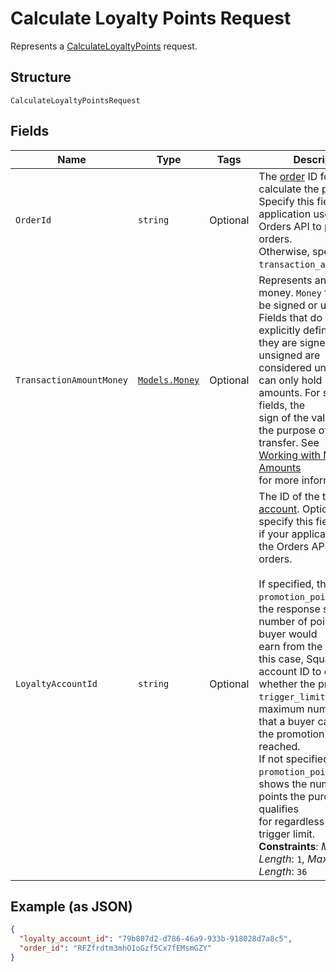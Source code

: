 
# Calculate Loyalty Points Request

Represents a [CalculateLoyaltyPoints](../../doc/api/loyalty.md#calculate-loyalty-points) request.

## Structure

`CalculateLoyaltyPointsRequest`

## Fields

| Name | Type | Tags | Description |
|  --- | --- | --- | --- |
| `OrderId` | `string` | Optional | The [order](../../doc/models/order.md) ID for which to calculate the points.<br>Specify this field if your application uses the Orders API to process orders.<br>Otherwise, specify the `transaction_amount_money`. |
| `TransactionAmountMoney` | [`Models.Money`](../../doc/models/money.md) | Optional | Represents an amount of money. `Money` fields can be signed or unsigned.<br>Fields that do not explicitly define whether they are signed or unsigned are<br>considered unsigned and can only hold positive amounts. For signed fields, the<br>sign of the value indicates the purpose of the money transfer. See<br>[Working with Monetary Amounts](https://developer.squareup.com/docs/build-basics/working-with-monetary-amounts)<br>for more information. |
| `LoyaltyAccountId` | `string` | Optional | The ID of the target [loyalty account](../../doc/models/loyalty-account.md). Optionally specify this field<br>if your application uses the Orders API to process orders.<br><br>If specified, the `promotion_points` field in the response shows the number of points the buyer would<br>earn from the purchase. In this case, Square uses the account ID to determine whether the promotion's<br>`trigger_limit` (the maximum number of times that a buyer can trigger the promotion) has been reached.<br>If not specified, the `promotion_points` field shows the number of points the purchase qualifies<br>for regardless of the trigger limit.<br>**Constraints**: *Minimum Length*: `1`, *Maximum Length*: `36` |

## Example (as JSON)

```json
{
  "loyalty_account_id": "79b807d2-d786-46a9-933b-918028d7a8c5",
  "order_id": "RFZfrdtm3mhO1oGzf5Cx7fEMsmGZY"
}
```

